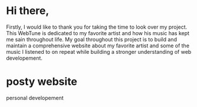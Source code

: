# Hi there, 
   Firstly, I would like to thank you for taking the time to look over my project. 
   This WebTune is dedicated to my favorite artist and how his music has kept me sain throughout life. 
   My goal throughout this project is to build and maintain a comprehensive website about my favorite artist 
   and some of the music I listened to on repeat while building a stronger understanding of web developement.

# posty website 
 personal developement
